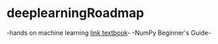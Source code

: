 # deeplearningRoadmap
-hands on machine learning [link textbook](https://github.com/ageron/handson-ml3)-
-NumPy Beginner's Guide-
